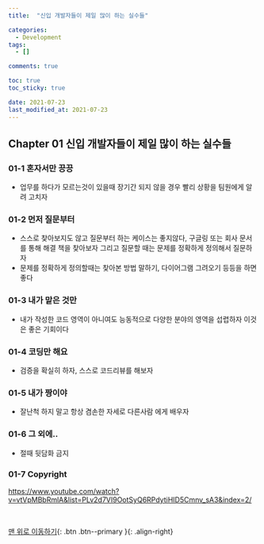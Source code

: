 ```yaml
---
title:  "신입 개발자들이 제일 많이 하는 실수들" 

categories:
  - Development
tags:
  - []

comments: true

toc: true
toc_sticky: true

date: 2021-07-23
last_modified_at: 2021-07-23
---
```


## Chapter 01 신입 개발자들이 제일 많이 하는 실수들

### 01-1 혼자서만 끙끙
- 업무를 하다가 모르는것이 있을때 장기간 되지 않을 경우 빨리 상황을 팀원에게 알려 고치자

### 01-2 먼저 질문부터
- 스스로 찾아보지도 않고 질문부터 하는 케이스는 좋지않다, 구글링 또는 회사 문서를 통해 해결 책을 찾아보자 그리고 질문할 때는 문제를 정확하게 정의해서 질문하자
- 문제를 정확하게 정의할때는 찾아본 방법 말하기, 다이어그램 그려오기 등등을 하면 좋다

### 01-3 내가 맡은 것만
- 내가 작성한 코드 영역이 아니여도 능동적으로 다양한 분야의 영역을 섭렵하자 이것은 좋은 기회이다

### 01-4 코딩만 해요
- 검증을 확실히 하자, 스스로 코드리뷰를 해보자

### 01-5 내가 짱이야
- 잘난척 하지 말고 항상 겸손한 자세로 다른사람 에게 배우자

### 01-6 그 외에..
- 절때 뒷담화 금지

### 01-7 Copyright
<https://www.youtube.com/watch?v=vtVpMBbRmlA&list=PLv2d7VI9OotSyQ6RPdytiHID5Cmnv_sA3&index=2/>

<br>

[맨 위로 이동하기](#){: .btn .btn--primary }{: .align-right}